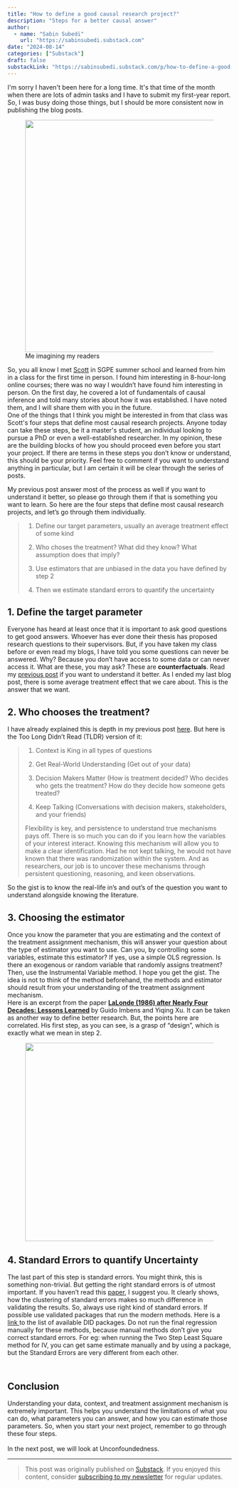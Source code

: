 ```yaml
---
title: "How to define a good causal research project?"
description: "Steps for a better causal answer"
author:
  - name: "Sabin Subedi"
    url: "https://sabinsubedi.substack.com"
date: "2024-08-14"
categories: ["Substack"]
draft: false
substackLink: "https://sabinsubedi.substack.com/p/how-to-define-a-good-causal-research"
---
```


<p>I'm sorry I haven't been here for a long time. It's that time of the month when there are lots of admin tasks and I have to submit my first-year report. So, I was busy doing those things, but I should be more consistent now in publishing the blog posts.</p><div class="captioned-image-container"><figure><a class="image-link image2 is-viewable-img" target="_blank" href="https://substackcdn.com/image/fetch/f_auto,q_auto:good,fl_progressive:steep/https%3A%2F%2Fsubstack-post-media.s3.amazonaws.com%2Fpublic%2Fimages%2Fc342ec8a-742c-49bb-91da-f2805a91ce3e_1024x1024.jpeg" data-component-name="Image2ToDOM"><div class="image2-inset"><picture><source type="image/webp" srcset="https://substackcdn.com/image/fetch/w_424,c_limit,f_webp,q_auto:good,fl_progressive:steep/https%3A%2F%2Fsubstack-post-media.s3.amazonaws.com%2Fpublic%2Fimages%2Fc342ec8a-742c-49bb-91da-f2805a91ce3e_1024x1024.jpeg 424w, https://substackcdn.com/image/fetch/w_848,c_limit,f_webp,q_auto:good,fl_progressive:steep/https%3A%2F%2Fsubstack-post-media.s3.amazonaws.com%2Fpublic%2Fimages%2Fc342ec8a-742c-49bb-91da-f2805a91ce3e_1024x1024.jpeg 848w, https://substackcdn.com/image/fetch/w_1272,c_limit,f_webp,q_auto:good,fl_progressive:steep/https%3A%2F%2Fsubstack-post-media.s3.amazonaws.com%2Fpublic%2Fimages%2Fc342ec8a-742c-49bb-91da-f2805a91ce3e_1024x1024.jpeg 1272w, https://substackcdn.com/image/fetch/w_1456,c_limit,f_webp,q_auto:good,fl_progressive:steep/https%3A%2F%2Fsubstack-post-media.s3.amazonaws.com%2Fpublic%2Fimages%2Fc342ec8a-742c-49bb-91da-f2805a91ce3e_1024x1024.jpeg 1456w" sizes="100vw"><img src="https://substackcdn.com/image/fetch/w_1456,c_limit,f_auto,q_auto:good,fl_progressive:steep/https%3A%2F%2Fsubstack-post-media.s3.amazonaws.com%2Fpublic%2Fimages%2Fc342ec8a-742c-49bb-91da-f2805a91ce3e_1024x1024.jpeg" width="522" height="522" data-attrs="{&quot;src&quot;:&quot;https://substack-post-media.s3.amazonaws.com/public/images/c342ec8a-742c-49bb-91da-f2805a91ce3e_1024x1024.jpeg&quot;,&quot;srcNoWatermark&quot;:null,&quot;fullscreen&quot;:null,&quot;imageSize&quot;:null,&quot;height&quot;:1024,&quot;width&quot;:1024,&quot;resizeWidth&quot;:522,&quot;bytes&quot;:737276,&quot;alt&quot;:null,&quot;title&quot;:null,&quot;type&quot;:&quot;image/jpeg&quot;,&quot;href&quot;:null,&quot;belowTheFold&quot;:false,&quot;topImage&quot;:true,&quot;internalRedirect&quot;:null,&quot;isProcessing&quot;:false,&quot;align&quot;:null}" class="sizing-normal" alt="" srcset="https://substackcdn.com/image/fetch/w_424,c_limit,f_auto,q_auto:good,fl_progressive:steep/https%3A%2F%2Fsubstack-post-media.s3.amazonaws.com%2Fpublic%2Fimages%2Fc342ec8a-742c-49bb-91da-f2805a91ce3e_1024x1024.jpeg 424w, https://substackcdn.com/image/fetch/w_848,c_limit,f_auto,q_auto:good,fl_progressive:steep/https%3A%2F%2Fsubstack-post-media.s3.amazonaws.com%2Fpublic%2Fimages%2Fc342ec8a-742c-49bb-91da-f2805a91ce3e_1024x1024.jpeg 848w, https://substackcdn.com/image/fetch/w_1272,c_limit,f_auto,q_auto:good,fl_progressive:steep/https%3A%2F%2Fsubstack-post-media.s3.amazonaws.com%2Fpublic%2Fimages%2Fc342ec8a-742c-49bb-91da-f2805a91ce3e_1024x1024.jpeg 1272w, https://substackcdn.com/image/fetch/w_1456,c_limit,f_auto,q_auto:good,fl_progressive:steep/https%3A%2F%2Fsubstack-post-media.s3.amazonaws.com%2Fpublic%2Fimages%2Fc342ec8a-742c-49bb-91da-f2805a91ce3e_1024x1024.jpeg 1456w" sizes="100vw" fetchpriority="high"></picture><div class="image-link-expand"></div></div></a><figcaption class="image-caption">Me imagining my readers</figcaption></figure></div><p>So, you all know I met <a href="https://www.scunning.com/">Scott</a> in SGPE summer school and learned from him in a class for the first time in person. I found him interesting in 8-hour-long online courses; there was no way I wouldn&#8217;t have found him interesting in person. On the first day, he covered a lot of fundamentals of causal inference and told many stories about how it was established. I have noted them, and I will share them with you in the future.<br>One of the things that I think you might be interested in from that class was Scott's four steps that define most causal research projects. Anyone today can take these steps, be it a master's student, an individual looking to pursue a PhD or even a well-established researcher. In my opinion, these are the building blocks of how you should proceed even before you start your project. If there are terms in these steps you don&#8217;t know or understand, this should be your priority. Feel free to comment if you want to understand anything in particular, but I am certain it will be clear through the series of posts.</p><p>My previous post answer most of the process as well if you want to understand it better, so please go through them if that is something you want to learn. So here are the four steps that define most causal research projects, and let&#8217;s go through them individually.</p><blockquote><ol><li><p>Define our target parameters, usually an average treatment effect of some kind</p></li><li><p>Who choses the treatment?  What did they know?  What assumption does that imply?</p></li><li><p>Use estimators that are unbiased in the data you have defined by step 2</p></li><li><p>Then we estimate standard errors to quantify the uncertainty</p></li></ol></blockquote><h2>1. Define the target parameter</h2><p>Everyone has heard at least once that it is important to ask good questions to get good answers. Whoever has ever done their thesis has proposed research questions to their supervisors. But, if you have taken my class before or even read my blogs, I have told you some questions can never be answered. Why? Because you don&#8217;t have access to some data or can never access it. What are these, you may ask? These are <strong>counterfactuals</strong>. Read my <a href="https://open.substack.com/pub/sabinsubedi/p/potential-outcomes-framework?r=rp33v&amp;utm_campaign=post&amp;utm_medium=web">previous post</a> if you want to understand it better. As I ended my last blog post, there is some average treatment effect that we care about. This is the answer that we want.</p><h2>2. Who chooses the treatment?</h2><p>I have already explained this is depth in my previous post <a href="https://open.substack.com/pub/sabinsubedi/p/treatment-assignment-treatment-assignment?r=rp33v&amp;utm_campaign=post&amp;utm_medium=web">here</a>. But here is the Too Long Didn&#8217;t Read (TLDR) version of it:</p><blockquote><ol><li><p>Context is King in all types of questions</p></li><li><p>Get Real-World Understanding (Get out of your data)</p></li><li><p>Decision Makers Matter (How is treatment decided? Who decides who gets the treatment? How do they decide how someone gets treated?</p></li><li><p>Keep Talking (Conversations with decision makers, stakeholders, and your friends)</p></li></ol><p>Flexibility is key, and persistence to understand true mechanisms pays off. There is so much you can do if you learn how the variables of your interest interact. Knowing this mechanism will allow you to make a clear identification. Had he not kept talking, he would not have known that there was randomization within the system. And as researchers, our job is to uncover these mechanisms through persistent questioning, reasoning, and keen observations.</p></blockquote><p>So the gist is to know the real-life in&#8217;s and out&#8217;s of the question you want to understand alongside knowing the literature.</p><h2>3. Choosing the estimator</h2><p>Once you know the parameter that you are estimating and the context of the treatment assignment mechanism, this will answer your question about the type of estimator you want to use. Can you, by controlling some variables, estimate this estimator? If yes, use a simple OLS regression. Is there an exogenous or random variable that randomly assigns treatment? Then, use the Instrumental Variable method. I hope you get the gist. The idea is not to think of the method beforehand, the methods and estimator should result from your understanding of the treatment assignment mechanism.<br>Here is an excerpt from the paper <strong><a href="https://arc.net/l/quote/vfokwvoj">LaLonde (1986) after Nearly Four Decades: Lessons Learned</a> </strong>by Guido Imbens and Yiqing  Xu. It can be taken as another way to define better research. But, the points here are correlated. His first step, as you can see, is a grasp of &#8220;design&#8221;, which is exactly what we mean in step 2.</p><div class="captioned-image-container"><figure><a class="image-link image2 is-viewable-img" target="_blank" href="https://substackcdn.com/image/fetch/f_auto,q_auto:good,fl_progressive:steep/https%3A%2F%2Fsubstack-post-media.s3.amazonaws.com%2Fpublic%2Fimages%2Fe1c968f2-a4d9-42d5-969f-2be7ed51c29a_742x511.png" data-component-name="Image2ToDOM"><div class="image2-inset"><picture><source type="image/webp" srcset="https://substackcdn.com/image/fetch/w_424,c_limit,f_webp,q_auto:good,fl_progressive:steep/https%3A%2F%2Fsubstack-post-media.s3.amazonaws.com%2Fpublic%2Fimages%2Fe1c968f2-a4d9-42d5-969f-2be7ed51c29a_742x511.png 424w, https://substackcdn.com/image/fetch/w_848,c_limit,f_webp,q_auto:good,fl_progressive:steep/https%3A%2F%2Fsubstack-post-media.s3.amazonaws.com%2Fpublic%2Fimages%2Fe1c968f2-a4d9-42d5-969f-2be7ed51c29a_742x511.png 848w, https://substackcdn.com/image/fetch/w_1272,c_limit,f_webp,q_auto:good,fl_progressive:steep/https%3A%2F%2Fsubstack-post-media.s3.amazonaws.com%2Fpublic%2Fimages%2Fe1c968f2-a4d9-42d5-969f-2be7ed51c29a_742x511.png 1272w, https://substackcdn.com/image/fetch/w_1456,c_limit,f_webp,q_auto:good,fl_progressive:steep/https%3A%2F%2Fsubstack-post-media.s3.amazonaws.com%2Fpublic%2Fimages%2Fe1c968f2-a4d9-42d5-969f-2be7ed51c29a_742x511.png 1456w" sizes="100vw"><img src="https://substackcdn.com/image/fetch/w_1456,c_limit,f_auto,q_auto:good,fl_progressive:steep/https%3A%2F%2Fsubstack-post-media.s3.amazonaws.com%2Fpublic%2Fimages%2Fe1c968f2-a4d9-42d5-969f-2be7ed51c29a_742x511.png" width="648" height="446.2641509433962" data-attrs="{&quot;src&quot;:&quot;https://substack-post-media.s3.amazonaws.com/public/images/e1c968f2-a4d9-42d5-969f-2be7ed51c29a_742x511.png&quot;,&quot;srcNoWatermark&quot;:null,&quot;fullscreen&quot;:null,&quot;imageSize&quot;:null,&quot;height&quot;:511,&quot;width&quot;:742,&quot;resizeWidth&quot;:648,&quot;bytes&quot;:76298,&quot;alt&quot;:null,&quot;title&quot;:null,&quot;type&quot;:&quot;image/png&quot;,&quot;href&quot;:null,&quot;belowTheFold&quot;:true,&quot;topImage&quot;:false,&quot;internalRedirect&quot;:null,&quot;isProcessing&quot;:false,&quot;align&quot;:null}" class="sizing-normal" alt="" srcset="https://substackcdn.com/image/fetch/w_424,c_limit,f_auto,q_auto:good,fl_progressive:steep/https%3A%2F%2Fsubstack-post-media.s3.amazonaws.com%2Fpublic%2Fimages%2Fe1c968f2-a4d9-42d5-969f-2be7ed51c29a_742x511.png 424w, https://substackcdn.com/image/fetch/w_848,c_limit,f_auto,q_auto:good,fl_progressive:steep/https%3A%2F%2Fsubstack-post-media.s3.amazonaws.com%2Fpublic%2Fimages%2Fe1c968f2-a4d9-42d5-969f-2be7ed51c29a_742x511.png 848w, https://substackcdn.com/image/fetch/w_1272,c_limit,f_auto,q_auto:good,fl_progressive:steep/https%3A%2F%2Fsubstack-post-media.s3.amazonaws.com%2Fpublic%2Fimages%2Fe1c968f2-a4d9-42d5-969f-2be7ed51c29a_742x511.png 1272w, https://substackcdn.com/image/fetch/w_1456,c_limit,f_auto,q_auto:good,fl_progressive:steep/https%3A%2F%2Fsubstack-post-media.s3.amazonaws.com%2Fpublic%2Fimages%2Fe1c968f2-a4d9-42d5-969f-2be7ed51c29a_742x511.png 1456w" sizes="100vw" loading="lazy"></picture><div class="image-link-expand"></div></div></a></figure></div><h2>4. Standard Errors to quantify Uncertainty</h2><p>The last part of this step is standard errors. You might think, this is something non-trivial. But getting the right standard errors is of utmost important. If you haven&#8217;t read this <a href="https://academic.oup.com/qje/article/119/1/249/1876068">paper</a>, I suggest you. It clearly shows, how the clustering of standard errors makes so much difference in validating the results. So, always use right kind of standard errors. If possible use validated packages that run the modern methods.  Here is a<a href="https://asjadnaqvi.github.io/DiD/docs/01_stata/"> link </a>to the list of available DID packages. Do not run the final regression manually for these methods, because manual methods don&#8217;t give you correct standard errors. For eg: when running the Two Step Least Square method for IV, you can get same estimate manually and by using a package, but the Standard Errors are very different from each other. </p><h2><br>Conclusion</h2><p>Understanding your data, context, and treatment assignment mechanism is extremely important. This helps you understand the limitations of what you can do, what parameters you can answer, and how you can estimate those parameters. So, when you start your next project, remember to go through these four steps.<br><br>In the next post, we will look at Unconfoundedness.</p><p></p>

---

> This post was originally published on [Substack](https://sabinsubedi.substack.com/p/how-to-define-a-good-causal-research). If you enjoyed this content, consider [subscribing to my newsletter](https://sabinsubedi.substack.com) for regular updates.
